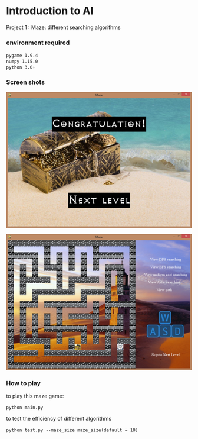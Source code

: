 # Introduction to AI

Project 1 : Maze: different searching algorithms
### environment required

    pygame 1.9.4
    numpy 1.15.0
    python 3.0+
### Screen shots 
<p align="center">
    <img src="project 1/images/screenshot/victory.png"
width="700">
</p>

<p align="center">
    <img src="project 1/images/screenshot/Maze.png"
width="700">
</p>

### How to play
to play this maze game:

    python main.py

to test the efficiency of different algorithms 
    
    python test.py --maze_size maze_size(default = 10)
